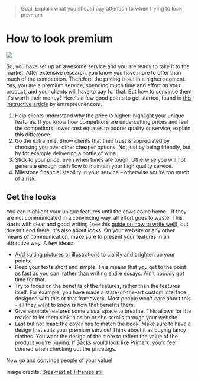 > Goal: Explain what you should pay attention to when trying to look premium

# How to look premium

<img src="http://i.imgur.com/4ETDkim.jpg" widht="100%">

So, you have set up an awesome service and you are ready to take it to the market. After extensive research, you know you have more to offer than much of the competition. Therefore the pricing is set in a higher segment. Yes, you are a premium service, spending much time and effort on your product, and your clients will have to pay for that. But how to convince them it's worth their money? Here's a few good points to get started, found in [this instructive article](https://www.entrepreneur.com/article/217176) by entrepreuner.com.

1. Help clients understand why the price is higher: highlight your unique features. If you know how competitors are undercutting prices and feel the competitors' lower cost equates to poorer quality or service, explain this difference.
2. Go the extra mile. Show clients that their trust is appreciated by choosing you over other cheaper options. Not just by being friendly, but by for example delivering a bottle of wine.
3. Stick to your price, even when times are tough. Otherwise you will not generate enough cash flow to maintain your high quality service.
4. Milestone financial stability in your service – otherwise you’re too much of a risk.

## Get the looks

You can highlight your unique features until the cows come home – if they are not communicated in a convincing way, all effort goes to waste. This starts with clear and good writing (see this [guide on how to write well](https://github.com/newatoms/guides/tree/ready/writing-guide)), but doesn't end there. It's also about looks. On your website or any other means of communication, make sure to present your features in an attractive way. A few ideas:
* [Add suiting pictures or illustrations](https://github.com/newatoms/guides/tree/ready/effective-image-guide) to clarify and brighten up your points.
* Keep your texts short and simple. This means that you get to the point as fast as you can, rather than writing entire essays. Ain't nobody got time for that.
* Try to focus on the benefits of the features, rather than the features itself. For example, you have made a state-of-the-art custom interface designed with this or that framework. Most people won't care about this - all they want to know is how that benefits them.
* Give separate features some visual space to breathe. This allows for the reader to let them sink in as he or she scrolls through your website.
* Last but not least: the cover has to match the book. Make sure to have a design that suits your premium service! Think about it as buying fancy clothes. You want the design of the store to reflect the value of the product you're buying. If Sacks would look like Primark, you'd feel conned when checking out the pricetags.

Now go and convince people of your value!

Image credits: [Breakfast at Tiffanies still](http://habituallychic.luxury/2016/02/crazy-about-tiffanys-documentary/)
